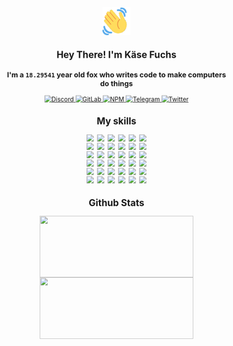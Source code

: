 <div><p align=center><img src=./resources/images/wave.gif width=64px height=64px></p><h2 align=center>Hey There! I'm Käse Fuchs</h2><h3 align=center>I'm a <code>18.29541</code> year old fox who writes code to make computers do things</h3><p align=center><a href=https://discord.com/users/507526681125322772><img alt=Discord src="https://img.shields.io/badge/Discord-5865F2?logo=discord&logoColor=white&style=flat-square#6d49a0849d4d4a444d10776a165e13b2"> </a><a href=https://gitlab.com/kasefuchs><img alt=GitLab src="https://img.shields.io/badge/GitLab-330F63?logo=gitlab&logoColor=white&style=flat-square#6d49a0849d4d4a444d10776a165e13b2"> </a><a href=https://npmjs.com/~kasefuchs><img alt=NPM src="https://img.shields.io/badge/NPM-CB3837?logo=npm&logoColor=white&style=flat-square#6d49a0849d4d4a444d10776a165e13b2"> </a><a href=https://t.me/kasefuchs><img alt=Telegram src="https://img.shields.io/badge/Telegram-2CA5E0?logo=telegram&logoColor=white&style=flat-square#6d49a0849d4d4a444d10776a165e13b2"> </a><a href=https://twitter.com/kasefuchs><img alt=Twitter src="https://img.shields.io/badge/Twitter-1DA1F2?logo=twitter&logoColor=white&style=flat-square#6d49a0849d4d4a444d10776a165e13b2"></a></p><h2 align=center>My skills</h2><p align=center><a href=https://aws.amazon.com/ ><picture><source srcset="https://skillicons.dev/icons?i=aws&theme=dark#6d49a0849d4d4a444d10776a165e13b2" media="(prefers-color-scheme: dark)"><source srcset="https://skillicons.dev/icons?i=aws&theme=light#6d49a0849d4d4a444d10776a165e13b2" media="(prefers-color-scheme: light), (prefers-color-scheme: no-preference)"><img src="https://skillicons.dev/icons?i=aws&theme=light#6d49a0849d4d4a444d10776a165e13b2"></picture></a>&nbsp;&nbsp;<a href=https://en.wikipedia.org/wiki/Bash_(Unix_shell)><picture><source srcset="https://skillicons.dev/icons?i=bash&theme=dark#6d49a0849d4d4a444d10776a165e13b2" media="(prefers-color-scheme: dark)"><source srcset="https://skillicons.dev/icons?i=bash&theme=light#6d49a0849d4d4a444d10776a165e13b2" media="(prefers-color-scheme: light), (prefers-color-scheme: no-preference)"><img src="https://skillicons.dev/icons?i=bash&theme=light#6d49a0849d4d4a444d10776a165e13b2"></picture></a>&nbsp;&nbsp;<a href=https://discord.com/developers/docs><picture><source srcset="https://skillicons.dev/icons?i=bots&theme=dark#6d49a0849d4d4a444d10776a165e13b2" media="(prefers-color-scheme: dark)"><source srcset="https://skillicons.dev/icons?i=bots&theme=light#6d49a0849d4d4a444d10776a165e13b2" media="(prefers-color-scheme: light), (prefers-color-scheme: no-preference)"><img src="https://skillicons.dev/icons?i=bots&theme=light#6d49a0849d4d4a444d10776a165e13b2"></picture></a>&nbsp;&nbsp;<a href=https://www.cloudflare.com/ ><picture><source srcset="https://skillicons.dev/icons?i=cloudflare&theme=dark#6d49a0849d4d4a444d10776a165e13b2" media="(prefers-color-scheme: dark)"><source srcset="https://skillicons.dev/icons?i=cloudflare&theme=light#6d49a0849d4d4a444d10776a165e13b2" media="(prefers-color-scheme: light), (prefers-color-scheme: no-preference)"><img src="https://skillicons.dev/icons?i=cloudflare&theme=light#6d49a0849d4d4a444d10776a165e13b2"></picture></a>&nbsp;&nbsp;<a href=https://en.wikipedia.org/wiki/CSS><picture><source srcset="https://skillicons.dev/icons?i=css&theme=dark#6d49a0849d4d4a444d10776a165e13b2" media="(prefers-color-scheme: dark)"><source srcset="https://skillicons.dev/icons?i=css&theme=light#6d49a0849d4d4a444d10776a165e13b2" media="(prefers-color-scheme: light), (prefers-color-scheme: no-preference)"><img src="https://skillicons.dev/icons?i=css&theme=light#6d49a0849d4d4a444d10776a165e13b2"></picture></a>&nbsp;&nbsp;<a href=https://www.docker.com/ ><picture><source srcset="https://skillicons.dev/icons?i=docker&theme=dark#6d49a0849d4d4a444d10776a165e13b2" media="(prefers-color-scheme: dark)"><source srcset="https://skillicons.dev/icons?i=docker&theme=light#6d49a0849d4d4a444d10776a165e13b2" media="(prefers-color-scheme: light), (prefers-color-scheme: no-preference)"><img src="https://skillicons.dev/icons?i=docker&theme=light#6d49a0849d4d4a444d10776a165e13b2"></picture></a><br><a href=https://www.electronjs.org/ ><picture><source srcset="https://skillicons.dev/icons?i=electron&theme=dark#6d49a0849d4d4a444d10776a165e13b2" media="(prefers-color-scheme: dark)"><source srcset="https://skillicons.dev/icons?i=electron&theme=light#6d49a0849d4d4a444d10776a165e13b2" media="(prefers-color-scheme: light), (prefers-color-scheme: no-preference)"><img src="https://skillicons.dev/icons?i=electron&theme=light#6d49a0849d4d4a444d10776a165e13b2"></picture></a>&nbsp;&nbsp;<a href=https://expressjs.com/ ><picture><source srcset="https://skillicons.dev/icons?i=express&theme=dark#6d49a0849d4d4a444d10776a165e13b2" media="(prefers-color-scheme: dark)"><source srcset="https://skillicons.dev/icons?i=express&theme=light#6d49a0849d4d4a444d10776a165e13b2" media="(prefers-color-scheme: light), (prefers-color-scheme: no-preference)"><img src="https://skillicons.dev/icons?i=express&theme=light#6d49a0849d4d4a444d10776a165e13b2"></picture></a>&nbsp;&nbsp;<a href=https://www.figma.com/ ><picture><source srcset="https://skillicons.dev/icons?i=figma&theme=dark#6d49a0849d4d4a444d10776a165e13b2" media="(prefers-color-scheme: dark)"><source srcset="https://skillicons.dev/icons?i=figma&theme=light#6d49a0849d4d4a444d10776a165e13b2" media="(prefers-color-scheme: light), (prefers-color-scheme: no-preference)"><img src="https://skillicons.dev/icons?i=figma&theme=light#6d49a0849d4d4a444d10776a165e13b2"></picture></a>&nbsp;&nbsp;<a href=https://firebase.google.com/ ><picture><source srcset="https://skillicons.dev/icons?i=firebase&theme=dark#6d49a0849d4d4a444d10776a165e13b2" media="(prefers-color-scheme: dark)"><source srcset="https://skillicons.dev/icons?i=firebase&theme=light#6d49a0849d4d4a444d10776a165e13b2" media="(prefers-color-scheme: light), (prefers-color-scheme: no-preference)"><img src="https://skillicons.dev/icons?i=firebase&theme=light#6d49a0849d4d4a444d10776a165e13b2"></picture></a>&nbsp;&nbsp;<a href=https://flask.palletsprojects.com/ ><picture><source srcset="https://skillicons.dev/icons?i=flask&theme=dark#6d49a0849d4d4a444d10776a165e13b2" media="(prefers-color-scheme: dark)"><source srcset="https://skillicons.dev/icons?i=flask&theme=light#6d49a0849d4d4a444d10776a165e13b2" media="(prefers-color-scheme: light), (prefers-color-scheme: no-preference)"><img src="https://skillicons.dev/icons?i=flask&theme=light#6d49a0849d4d4a444d10776a165e13b2"></picture></a>&nbsp;&nbsp;<a href=https://cloud.google.com/ ><picture><source srcset="https://skillicons.dev/icons?i=gcp&theme=dark#6d49a0849d4d4a444d10776a165e13b2" media="(prefers-color-scheme: dark)"><source srcset="https://skillicons.dev/icons?i=gcp&theme=light#6d49a0849d4d4a444d10776a165e13b2" media="(prefers-color-scheme: light), (prefers-color-scheme: no-preference)"><img src="https://skillicons.dev/icons?i=gcp&theme=light#6d49a0849d4d4a444d10776a165e13b2"></picture></a><br><a href=https://git-scm.com/ ><picture><source srcset="https://skillicons.dev/icons?i=git&theme=dark#6d49a0849d4d4a444d10776a165e13b2" media="(prefers-color-scheme: dark)"><source srcset="https://skillicons.dev/icons?i=git&theme=light#6d49a0849d4d4a444d10776a165e13b2" media="(prefers-color-scheme: light), (prefers-color-scheme: no-preference)"><img src="https://skillicons.dev/icons?i=git&theme=light#6d49a0849d4d4a444d10776a165e13b2"></picture></a>&nbsp;&nbsp;<a href=https://github.com/ ><picture><source srcset="https://skillicons.dev/icons?i=github&theme=dark#6d49a0849d4d4a444d10776a165e13b2" media="(prefers-color-scheme: dark)"><source srcset="https://skillicons.dev/icons?i=github&theme=light#6d49a0849d4d4a444d10776a165e13b2" media="(prefers-color-scheme: light), (prefers-color-scheme: no-preference)"><img src="https://skillicons.dev/icons?i=github&theme=light#6d49a0849d4d4a444d10776a165e13b2"></picture></a>&nbsp;&nbsp;<a href=https://gitlab.com/ ><picture><source srcset="https://skillicons.dev/icons?i=gitlab&theme=dark#6d49a0849d4d4a444d10776a165e13b2" media="(prefers-color-scheme: dark)"><source srcset="https://skillicons.dev/icons?i=gitlab&theme=light#6d49a0849d4d4a444d10776a165e13b2" media="(prefers-color-scheme: light), (prefers-color-scheme: no-preference)"><img src="https://skillicons.dev/icons?i=gitlab&theme=light#6d49a0849d4d4a444d10776a165e13b2"></picture></a>&nbsp;&nbsp;<a href=https://www.heroku.com/ ><picture><source srcset="https://skillicons.dev/icons?i=heroku&theme=dark#6d49a0849d4d4a444d10776a165e13b2" media="(prefers-color-scheme: dark)"><source srcset="https://skillicons.dev/icons?i=heroku&theme=light#6d49a0849d4d4a444d10776a165e13b2" media="(prefers-color-scheme: light), (prefers-color-scheme: no-preference)"><img src="https://skillicons.dev/icons?i=heroku&theme=light#6d49a0849d4d4a444d10776a165e13b2"></picture></a>&nbsp;&nbsp;<a href=https://en.wikipedia.org/wiki/HTML><picture><source srcset="https://skillicons.dev/icons?i=html&theme=dark#6d49a0849d4d4a444d10776a165e13b2" media="(prefers-color-scheme: dark)"><source srcset="https://skillicons.dev/icons?i=html&theme=light#6d49a0849d4d4a444d10776a165e13b2" media="(prefers-color-scheme: light), (prefers-color-scheme: no-preference)"><img src="https://skillicons.dev/icons?i=html&theme=light#6d49a0849d4d4a444d10776a165e13b2"></picture></a>&nbsp;&nbsp;<a href=https://en.wikipedia.org/wiki/JavaScript><picture><source srcset="https://skillicons.dev/icons?i=js&theme=dark#6d49a0849d4d4a444d10776a165e13b2" media="(prefers-color-scheme: dark)"><source srcset="https://skillicons.dev/icons?i=js&theme=light#6d49a0849d4d4a444d10776a165e13b2" media="(prefers-color-scheme: light), (prefers-color-scheme: no-preference)"><img src="https://skillicons.dev/icons?i=js&theme=light#6d49a0849d4d4a444d10776a165e13b2"></picture></a><br><a href=https://en.wikipedia.org/wiki/Linux><picture><source srcset="https://skillicons.dev/icons?i=linux&theme=dark#6d49a0849d4d4a444d10776a165e13b2" media="(prefers-color-scheme: dark)"><source srcset="https://skillicons.dev/icons?i=linux&theme=light#6d49a0849d4d4a444d10776a165e13b2" media="(prefers-color-scheme: light), (prefers-color-scheme: no-preference)"><img src="https://skillicons.dev/icons?i=linux&theme=light#6d49a0849d4d4a444d10776a165e13b2"></picture></a>&nbsp;&nbsp;<a href=https://mui.com/ ><picture><source srcset="https://skillicons.dev/icons?i=materialui&theme=dark#6d49a0849d4d4a444d10776a165e13b2" media="(prefers-color-scheme: dark)"><source srcset="https://skillicons.dev/icons?i=materialui&theme=light#6d49a0849d4d4a444d10776a165e13b2" media="(prefers-color-scheme: light), (prefers-color-scheme: no-preference)"><img src="https://skillicons.dev/icons?i=materialui&theme=light#6d49a0849d4d4a444d10776a165e13b2"></picture></a>&nbsp;&nbsp;<a href=https://en.wikipedia.org/wiki/Markdown><picture><source srcset="https://skillicons.dev/icons?i=md&theme=dark#6d49a0849d4d4a444d10776a165e13b2" media="(prefers-color-scheme: dark)"><source srcset="https://skillicons.dev/icons?i=md&theme=light#6d49a0849d4d4a444d10776a165e13b2" media="(prefers-color-scheme: light), (prefers-color-scheme: no-preference)"><img src="https://skillicons.dev/icons?i=md&theme=light#6d49a0849d4d4a444d10776a165e13b2"></picture></a>&nbsp;&nbsp;<a href=https://www.mongodb.com/ ><picture><source srcset="https://skillicons.dev/icons?i=mongodb&theme=dark#6d49a0849d4d4a444d10776a165e13b2" media="(prefers-color-scheme: dark)"><source srcset="https://skillicons.dev/icons?i=mongodb&theme=light#6d49a0849d4d4a444d10776a165e13b2" media="(prefers-color-scheme: light), (prefers-color-scheme: no-preference)"><img src="https://skillicons.dev/icons?i=mongodb&theme=light#6d49a0849d4d4a444d10776a165e13b2"></picture></a>&nbsp;&nbsp;<a href=https://www.mysql.com/ ><picture><source srcset="https://skillicons.dev/icons?i=mysql&theme=dark#6d49a0849d4d4a444d10776a165e13b2" media="(prefers-color-scheme: dark)"><source srcset="https://skillicons.dev/icons?i=mysql&theme=light#6d49a0849d4d4a444d10776a165e13b2" media="(prefers-color-scheme: light), (prefers-color-scheme: no-preference)"><img src="https://skillicons.dev/icons?i=mysql&theme=light#6d49a0849d4d4a444d10776a165e13b2"></picture></a>&nbsp;&nbsp;<a href=https://nextjs.org/ ><picture><source srcset="https://skillicons.dev/icons?i=nextjs&theme=dark#6d49a0849d4d4a444d10776a165e13b2" media="(prefers-color-scheme: dark)"><source srcset="https://skillicons.dev/icons?i=nextjs&theme=light#6d49a0849d4d4a444d10776a165e13b2" media="(prefers-color-scheme: light), (prefers-color-scheme: no-preference)"><img src="https://skillicons.dev/icons?i=nextjs&theme=light#6d49a0849d4d4a444d10776a165e13b2"></picture></a><br><a href=https://nodejs.org/en/ ><picture><source srcset="https://skillicons.dev/icons?i=nodejs&theme=dark#6d49a0849d4d4a444d10776a165e13b2" media="(prefers-color-scheme: dark)"><source srcset="https://skillicons.dev/icons?i=nodejs&theme=light#6d49a0849d4d4a444d10776a165e13b2" media="(prefers-color-scheme: light), (prefers-color-scheme: no-preference)"><img src="https://skillicons.dev/icons?i=nodejs&theme=light#6d49a0849d4d4a444d10776a165e13b2"></picture></a>&nbsp;&nbsp;<a href=https://www.postgresql.org/ ><picture><source srcset="https://skillicons.dev/icons?i=postgres&theme=dark#6d49a0849d4d4a444d10776a165e13b2" media="(prefers-color-scheme: dark)"><source srcset="https://skillicons.dev/icons?i=postgres&theme=light#6d49a0849d4d4a444d10776a165e13b2" media="(prefers-color-scheme: light), (prefers-color-scheme: no-preference)"><img src="https://skillicons.dev/icons?i=postgres&theme=light#6d49a0849d4d4a444d10776a165e13b2"></picture></a>&nbsp;&nbsp;<a href=https://learn.microsoft.com/en-us/powershell/ ><picture><source srcset="https://skillicons.dev/icons?i=powershell&theme=dark#6d49a0849d4d4a444d10776a165e13b2" media="(prefers-color-scheme: dark)"><source srcset="https://skillicons.dev/icons?i=powershell&theme=light#6d49a0849d4d4a444d10776a165e13b2" media="(prefers-color-scheme: light), (prefers-color-scheme: no-preference)"><img src="https://skillicons.dev/icons?i=powershell&theme=light#6d49a0849d4d4a444d10776a165e13b2"></picture></a>&nbsp;&nbsp;<a href=https://www.python.org/ ><picture><source srcset="https://skillicons.dev/icons?i=py&theme=dark#6d49a0849d4d4a444d10776a165e13b2" media="(prefers-color-scheme: dark)"><source srcset="https://skillicons.dev/icons?i=py&theme=light#6d49a0849d4d4a444d10776a165e13b2" media="(prefers-color-scheme: light), (prefers-color-scheme: no-preference)"><img src="https://skillicons.dev/icons?i=py&theme=light#6d49a0849d4d4a444d10776a165e13b2"></picture></a>&nbsp;&nbsp;<a href=https://www.raspberrypi.org/ ><picture><source srcset="https://skillicons.dev/icons?i=raspberrypi&theme=dark#6d49a0849d4d4a444d10776a165e13b2" media="(prefers-color-scheme: dark)"><source srcset="https://skillicons.dev/icons?i=raspberrypi&theme=light#6d49a0849d4d4a444d10776a165e13b2" media="(prefers-color-scheme: light), (prefers-color-scheme: no-preference)"><img src="https://skillicons.dev/icons?i=raspberrypi&theme=light#6d49a0849d4d4a444d10776a165e13b2"></picture></a>&nbsp;&nbsp;<a href=https://reactjs.org/ ><picture><source srcset="https://skillicons.dev/icons?i=react&theme=dark#6d49a0849d4d4a444d10776a165e13b2" media="(prefers-color-scheme: dark)"><source srcset="https://skillicons.dev/icons?i=react&theme=light#6d49a0849d4d4a444d10776a165e13b2" media="(prefers-color-scheme: light), (prefers-color-scheme: no-preference)"><img src="https://skillicons.dev/icons?i=react&theme=light#6d49a0849d4d4a444d10776a165e13b2"></picture></a><br><a href=https://redux.js.org/ ><picture><source srcset="https://skillicons.dev/icons?i=redux&theme=dark#6d49a0849d4d4a444d10776a165e13b2" media="(prefers-color-scheme: dark)"><source srcset="https://skillicons.dev/icons?i=redux&theme=light#6d49a0849d4d4a444d10776a165e13b2" media="(prefers-color-scheme: light), (prefers-color-scheme: no-preference)"><img src="https://skillicons.dev/icons?i=redux&theme=light#6d49a0849d4d4a444d10776a165e13b2"></picture></a>&nbsp;&nbsp;<a href=https://en.wikipedia.org/wiki/Regular_expression><picture><source srcset="https://skillicons.dev/icons?i=regex&theme=dark#6d49a0849d4d4a444d10776a165e13b2" media="(prefers-color-scheme: dark)"><source srcset="https://skillicons.dev/icons?i=regex&theme=light#6d49a0849d4d4a444d10776a165e13b2" media="(prefers-color-scheme: light), (prefers-color-scheme: no-preference)"><img src="https://skillicons.dev/icons?i=regex&theme=light#6d49a0849d4d4a444d10776a165e13b2"></picture></a>&nbsp;&nbsp;<a href=https://en.wikipedia.org/wiki/Sass_(stylesheet_language)><picture><source srcset="https://skillicons.dev/icons?i=sass&theme=dark#6d49a0849d4d4a444d10776a165e13b2" media="(prefers-color-scheme: dark)"><source srcset="https://skillicons.dev/icons?i=sass&theme=light#6d49a0849d4d4a444d10776a165e13b2" media="(prefers-color-scheme: light), (prefers-color-scheme: no-preference)"><img src="https://skillicons.dev/icons?i=sass&theme=light#6d49a0849d4d4a444d10776a165e13b2"></picture></a>&nbsp;&nbsp;<a href=https://www.typescriptlang.org/ ><picture><source srcset="https://skillicons.dev/icons?i=ts&theme=dark#6d49a0849d4d4a444d10776a165e13b2" media="(prefers-color-scheme: dark)"><source srcset="https://skillicons.dev/icons?i=ts&theme=light#6d49a0849d4d4a444d10776a165e13b2" media="(prefers-color-scheme: light), (prefers-color-scheme: no-preference)"><img src="https://skillicons.dev/icons?i=ts&theme=light#6d49a0849d4d4a444d10776a165e13b2"></picture></a>&nbsp;&nbsp;<a href=https://unity.com/ ><picture><source srcset="https://skillicons.dev/icons?i=unity&theme=dark#6d49a0849d4d4a444d10776a165e13b2" media="(prefers-color-scheme: dark)"><source srcset="https://skillicons.dev/icons?i=unity&theme=light#6d49a0849d4d4a444d10776a165e13b2" media="(prefers-color-scheme: light), (prefers-color-scheme: no-preference)"><img src="https://skillicons.dev/icons?i=unity&theme=light#6d49a0849d4d4a444d10776a165e13b2"></picture></a>&nbsp;&nbsp;<a href=https://workers.cloudflare.com/ ><picture><source srcset="https://skillicons.dev/icons?i=workers&theme=dark#6d49a0849d4d4a444d10776a165e13b2" media="(prefers-color-scheme: dark)"><source srcset="https://skillicons.dev/icons?i=workers&theme=light#6d49a0849d4d4a444d10776a165e13b2" media="(prefers-color-scheme: light), (prefers-color-scheme: no-preference)"><img src="https://skillicons.dev/icons?i=workers&theme=light#6d49a0849d4d4a444d10776a165e13b2"></picture></a><br></p><h2 align=center>Github Stats</h2><p align=center><picture><source srcset="https://github-readme-stats-kasefuchs.vercel.app/api/?count_private=true&hide_border=true&hide_rank=true&line_height=20&hide_title=true&username=Kasefuchs&theme=dark#6d49a0849d4d4a444d10776a165e13b2" media="(prefers-color-scheme: dark)"><source srcset="https://github-readme-stats-kasefuchs.vercel.app/api/?count_private=true&hide_border=true&hide_rank=true&line_height=20&hide_title=true&username=Kasefuchs&theme=light#6d49a0849d4d4a444d10776a165e13b2" media="(prefers-color-scheme: light), (prefers-color-scheme: no-preference)"><img align=middle width=350 height=140 src="https://github-readme-stats-kasefuchs.vercel.app/api/?count_private=true&hide_border=true&hide_rank=true&line_height=20&hide_title=true&username=Kasefuchs&theme=light#6d49a0849d4d4a444d10776a165e13b2"></picture><picture><source srcset="https://github-readme-stats-kasefuchs.vercel.app/api/top-langs/?count_private=true&hide_border=true&layout=compact&username=Kasefuchs&theme=dark#6d49a0849d4d4a444d10776a165e13b2" media="(prefers-color-scheme: dark)"><source srcset="https://github-readme-stats-kasefuchs.vercel.app/api/top-langs/?count_private=true&hide_border=true&layout=compact&username=Kasefuchs&theme=light#6d49a0849d4d4a444d10776a165e13b2" media="(prefers-color-scheme: light), (prefers-color-scheme: no-preference)"><img align=middle width=350 height=140 src="https://github-readme-stats-kasefuchs.vercel.app/api/top-langs/?count_private=true&hide_border=true&layout=compact&username=Kasefuchs&theme=light#6d49a0849d4d4a444d10776a165e13b2"></picture></p><img src="https://hit.yhype.me/github/profile?user_id=64592097#6d49a0849d4d4a444d10776a165e13b2" alt=""></div>
